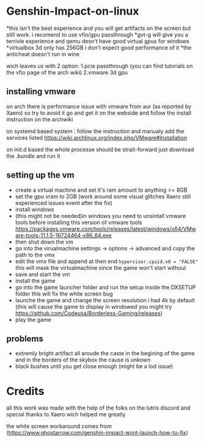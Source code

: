 # Genshin-Impact-on-linux
*this isn't the best experience and you will get artifacts on the screen but still work.
i recomend to use vfio/gpu passthrough
*gvt-g will give you a terrivle experience and qemu desn't have good virtual gpus for windows
*virtualbox 3d only has 256GB i don't expect good performance of it
*the anticheat doesn't run in wine

wich leaves us with 2 option:
1.pcie passthrough (you can find tutorials on the vfio page of the arch wiki)
2.vmware 3d gpu
## installing vmware
on arch there is performance issue with vmware from aur (as reported by Xaero)
so try to avoid it go and get it on the webside and follow the install instruction on the archwiki

on systemd based system :
follow the instruction and manualy add the services listed
https://wiki.archlinux.org/index.php/VMware#Installation

on init.d based the whole processe should be strait-forward just download the .bundle and run it

## setting up the vm
* create a virtual machine and set it's ram amount to anything >= 8GB
* set the gpu vram to 2GB (work around some visual glitches Xaero still experienced issues event after the fix)
* install windows
* (this might not be needed)in windows you need to unsintall vmware tools before installing this version of vmware tools 
https://packages.vmware.com/tools/releases/latest/windows/x64/VMware-tools-11.1.5-16724464-x86_64.exe
* then shut down the vm
* go into the virualmachine settings -> options -> advanced and copy the path to the vmx
* edit the vmx file and append at then end ```hypervisor.cpuid.v0 = "FALSE"``` this will mask the virtualmachine since the game won't start without
* save and start the vm
* install the game
* go into the game launcher folder and run the setup inside the DXSETUP folder this will fix the white screen bug
* launche the game and change the screen resolution i had 4k by default (this will cause the game to display in windowed you might try https://github.com/Codeusa/Borderless-Gaming/releases)
* play the game

## problems
 * extremly bright artifact all aroude the caste in the begining of the game and in the borders of the skybox the cause is unkown
 * black bushes until you get close enough (might be a lod issue) 

# Credits

all this work was made with the help of the folks on the lutris discord
and special thanks to Xaero wich helped me greatly

the white screen workaround comes from (https://www.ghostarrow.com/genshin-impact-wont-launch-how-to-fix)
